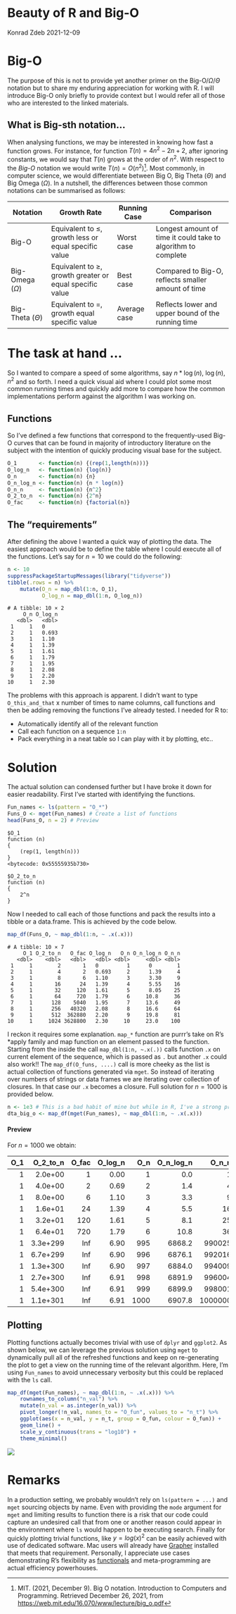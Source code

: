 # Beauty of R and Big-O
Konrad Zdeb
2021-12-09

<script src="index_files/libs/kePrint-0.0.1/kePrint.js"></script>
<link href="index_files/libs/lightable-0.0.1/lightable.css" rel="stylesheet" />

# Big-O

The purpose of this is not to provide yet another primer on the
Big-O/$\Omega$/$\Theta$ notation but to share my enduring appreciation
for working with R. I will introduce Big-O only briefly to provide
context but I would refer all of those who are interested to the linked
materials.

## What is Big-sth notation…

When analysing functions, we may be interested in knowing how fast a
function grows. For instance, for function $T(n)=4n^2-2n+2$, after
ignoring constants, we would say that $T(n)$ grows at the order of
$n^2$. With respect to the *Big-O* notation we would write
$T(n)=O(n^2)$[^1]. Most commonly, in computer science, we would
differentiate between Big O, Big Theta $(\Theta)$ and Big Omega
$(\Omega)$. In a nutshell, the differences between those common
notations can be summarised as follows:

| Notation | Growth Rate | Running Case | Comparison |
|----|----|----|----|
| Big-O | Equivalent to $\le$, growth less or equal specific value | Worst case | Longest amount of time it could take to algorithm to complete |
| Big-Omega $(\Omega)$ | Equivalent to $\ge$, growth greater or equal specific value | Best case | Compared to Big-O, reflects smaller amount of time |
| Big-Theta $(\Theta)$ | Equivalent to $=$, growth equal specific value | Average case | Reflects lower and upper bound of the running time |

# The task at hand …

So I wanted to compare a speed of some algorithms, say $n*\log(n)$,
$\log(n)$, $n^2$ and so forth. I need a quick visual aid where I could
plot some most common running times and quickly add more to compare how
the common implementations perform against the algorithm I was working
on.

## Functions

So I’ve defined a few functions that correspond to the frequently-used
Big-O curves that can be found in majority of introductory literature on
the subject with the intention of quickly producing visual base for the
subject.

``` r
O_1       <- function(n) {(rep(1,length(n)))}
O_log_n   <- function(n) {log(n)}
O_n       <- function(n) {n}
O_n_log_n <- function(n) {n * log(n)}
O_n_n     <- function(n) {n^2}
O_2_to_n  <- function(n) {2^n}
O_fac     <- function(n) {factorial(n)}
```

## The “requirements”

After defining the above I wanted a quick way of plotting the data. The
easiest approach would be to define the table where I could execute all
of the functions. Let’s say for $n = 10$ we could do the following:

``` r
n <- 10
suppressPackageStartupMessages(library("tidyverse"))
tibble(.rows = n) %>%
    mutate(O_n = map_dbl(1:n, O_1),
           O_log_n = map_dbl(1:n, O_log_n))
```

    # A tibble: 10 × 2
         O_n O_log_n
       <dbl>   <dbl>
     1     1   0    
     2     1   0.693
     3     1   1.10 
     4     1   1.39 
     5     1   1.61 
     6     1   1.79 
     7     1   1.95 
     8     1   2.08 
     9     1   2.20 
    10     1   2.30 

The problems with this approach is apparent. I didn’t want to type
`O_this_and_that` x number of times to name columns, call functions and
then be adding removing the functions I’ve already tested. I needed for
R to:

- Automatically identify all of the relevant function
- Call each function on a sequence `1:n`
- Pack everything in a neat table so I can play with it by plotting,
  etc..

# Solution

The actual solution can condensed further but I have broke it down for
easier readability. First I’ve started with identifying the functions.

``` r
Fun_names <- ls(pattern = "O_*")
Funs_O <- mget(Fun_names) # Create a list of functions
head(Funs_O, n = 2) # Preview
```

    $O_1
    function (n) 
    {
        (rep(1, length(n)))
    }
    <bytecode: 0x55555935b730>

    $O_2_to_n
    function (n) 
    {
        2^n
    }

Now I needed to call each of those functions and pack the results into a
tibble or a data.frame. This is achieved by the code below.

``` r
map_df(Funs_O, ~ map_dbl(1:n, ~ .x(.x)))
```

    # A tibble: 10 × 7
         O_1 O_2_to_n   O_fac O_log_n   O_n O_n_log_n O_n_n
       <dbl>    <dbl>   <dbl>   <dbl> <dbl>     <dbl> <dbl>
     1     1        2       1   0         1      0        1
     2     1        4       2   0.693     2      1.39     4
     3     1        8       6   1.10      3      3.30     9
     4     1       16      24   1.39      4      5.55    16
     5     1       32     120   1.61      5      8.05    25
     6     1       64     720   1.79      6     10.8     36
     7     1      128    5040   1.95      7     13.6     49
     8     1      256   40320   2.08      8     16.6     64
     9     1      512  362880   2.20      9     19.8     81
    10     1     1024 3628800   2.30     10     23.0    100

I reckon it requires some explanation. `map_*` function are purrr’s take
on R’s \*apply family and map function on an element passed to the
function. Starting from the inside the call `map_dbl(1:n, ~.x(.))` calls
function `.x` on current element of the sequence, which is passed as `.`
but another `.x` could also work!! The `map_df(O_funs, ....)` call is
more cheeky as the list is actual collection of functions generated via
`mget`. So instead of iterating over numbers of strings or data frames
we are iterating over collection of closures. In that case our `.x`
becomes a closure. Full solution for $n = 1000$ is provided below.

``` r
n <- 1e3 # This is a bad habit of mine but while in R, I've a strong preference for using 1e6 for a million, 1e2 for hundred and so forth
dta_big_o <- map_df(mget(Fun_names), ~ map_dbl(1:n, ~ .x(.x)))
```

#### Preview

For $n = 1000$ we obtain:

| O_1 | O_2_to_n | O_fac | O_log_n |  O_n | O_n_log_n |   O_n_n |
|----:|---------:|------:|--------:|-----:|----------:|--------:|
|   1 |  2.0e+00 |     1 |    0.00 |    1 |       0.0 |       1 |
|   1 |  4.0e+00 |     2 |    0.69 |    2 |       1.4 |       4 |
|   1 |  8.0e+00 |     6 |    1.10 |    3 |       3.3 |       9 |
|   1 |  1.6e+01 |    24 |    1.39 |    4 |       5.5 |      16 |
|   1 |  3.2e+01 |   120 |    1.61 |    5 |       8.1 |      25 |
|   1 |  6.4e+01 |   720 |    1.79 |    6 |      10.8 |      36 |
|   1 | 3.3e+299 |   Inf |    6.90 |  995 |    6868.2 |  990025 |
|   1 | 6.7e+299 |   Inf |    6.90 |  996 |    6876.1 |  992016 |
|   1 | 1.3e+300 |   Inf |    6.90 |  997 |    6884.0 |  994009 |
|   1 | 2.7e+300 |   Inf |    6.91 |  998 |    6891.9 |  996004 |
|   1 | 5.4e+300 |   Inf |    6.91 |  999 |    6899.9 |  998001 |
|   1 | 1.1e+301 |   Inf |    6.91 | 1000 |    6907.8 | 1000000 |

## Plotting

Plotting functions actually becomes trivial with use of `dplyr` and
`ggplot2`. As shown below, we can leverage the previous solution using
`mget` to dynamically pull all of the refreshed functions and keep on
re-generating the plot to get a view on the running time of the relevant
algorithm. Here, I’m using `Fun_names` to avoid unnecessary verbosity
but this could be replaced with the `ls` call.

``` r
map_df(mget(Fun_names), ~ map_dbl(1:n, ~ .x(.x))) %>%
    rownames_to_column("n_val") %>%
    mutate(n_val = as.integer(n_val)) %>%
    pivot_longer(!n_val, names_to = "O_fun", values_to = "n_t") %>%
    ggplot(aes(x = n_val, y = n_t, group = O_fun, colour = O_fun)) +
    geom_line() +
    scale_y_continuous(trans = "log10") + 
    theme_minimal()
```

![](index_files/figure-commonmark/create_plot-1.png)

# Remarks

In a production setting, we probably wouldn’t rely on
`ls(pattern = ...)` and `mget` sourcing objects by name. Even with
providing the `mode` argument for `mget` and limiting results to
function there is a risk that our code could capture an undesired call
that from one or another reason could appear in the environment where
`ls` would happen to be executing search. Finally for quickly plotting
trivial functions, like $y=log(x)^2$ can be easily achieved with use of
dedicated software. Mac users will already have
[Grapher](https://support.apple.com/en-gb/guide/grapher/gcalb3dec608/mac)
installed that meets that requirement. Personally, I appreciate use
cases demonstrating R’s flexibility as
[functionals](https://adv-r.hadley.nz/functionals.html) and
meta-programming are actual efficiency powerhouses.

[^1]: MIT. (2021, December 9). Big O notation. Introduction to Computers
    and Programming. Retrieved December 26, 2021, from
    <https://web.mit.edu/16.070/www/lecture/big_o.pdf>
